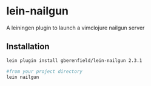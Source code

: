 # lein-nailgun

A leiningen plugin to launch a vimclojure nailgun server

## Installation

```bash
lein plugin install gberenfield/lein-nailgun 2.3.1

#from your project directory
lein nailgun
```
